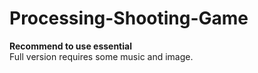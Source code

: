 # Processing-Shooting-Game
**Recommend to use essential** <br>
Full version requires some music and image.
